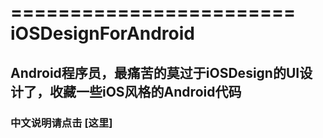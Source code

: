 ========================
iOSDesignForAndroid
 ========================
Android程序员，最痛苦的莫过于iOSDesign的UI设计了，收藏一些iOS风格的Android代码
------------------------
### 中文说明请点击 [这里]
